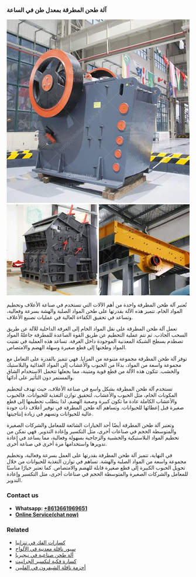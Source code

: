 <h3>آلة طحن المطرقة بمعدل طن في الساعة</h3><img src='1701746336.jpg' alt=''><p>تُعتبر آلة طحن المطرقة واحدة من أهم الآلات التي تستخدم في صناعة الأعلاف وتحطيم المواد الخام. تتميز هذه الآلة بقدرتها على طحن المواد الصلبة والهشة بسرعة وفعالية، وتساعد في تحقيق الكفاءة العالية في عمليات تصنيع الأعلاف.</p><p>تعمل آلة طحن المطرقة على نقل المواد الخام إلى الغرفة الداخلية للآلة عن طريق السحب الجاذب. ثم تتم عملية التحطيم عن طريق القوة الصاعدة للمطرقة جاعلةً المواد تصطدم بسطح الشبكة المعدنية الموجودة داخل الغرفة. تساعد هذه العملية في تفتيت المواد وطحنها إلى قطع صغيرة وسهلة الهضم والامتصاص.</p><p>توفر آلة طحن المطرقة مجموعة متنوعة من المزايا. فهي تتميز بالقدرة على التعامل مع مجموعة واسعة من المواد، بدءًا من الحبوب والأعشاب إلى المواد الغذائية والبلاستيك والخشب. تتكون هذه الآلة من قطع قوية ومتينة، مما يجعلها تتحمل الاستخدام الشاق والمستمر دون التأثير على أدائها.</p><p>تستخدم آلة طحن المطرقة بشكل واسع في صناعة الأعلاف، حيث تهدف لتحطيم المكونات الخام، مثل الحبوب والأعشاب، لتحقيق توازن التغذية للحيوانات. فالحبوب والأعشاب الكاملة عادة ما تكون كبيرة وصعبة الهضم، لذا يتطلب تحطيمها إلى قطع صغيرة قبل إعطائها للحيوانات. وتساهم آلة طحن المطرقة في توفير أعلاف ذات جودة عالية للحيوانات وتسهم في زيادة إنتاجيتها.</p><p>وتعتبر آلة طحن المطرقة أيضًا أحد الخيارات الشائعة للمعامل والشركات الصغيرة والمتوسطة الحجم في صناعات أخرى، مثل التكسير وإعادة التدوير. فهي تمكن من تحطيم المواد البلاستيكية والخشبية والزجاجية بسهولة وفعالية، مما يساعد في إعادة تدويرها واستخدامها مرة أخرى في صناعة أخرى.</p><p>في النهاية، تتميز آلة طحن المطرقة بقدرتها على العمل بسرعة وفعالية، وتحطيم مجموعة واسعة من المواد الصلبة والهشة. تساهم في توازن التغذية للحيوانات من خلال تحويل الحبوب الكبيرة إلى قطع صغيرة قابلة للهضم والامتصاص. كما تعتبر خيارًا مناسبًا للمعامل والشركات الصغيرة والمتوسطة الحجم في صناعات أخرى، مثل التكسير وإعادة التدوير.</p><h3>Contact us</h3><ul><li><strong>Whatsapp:&nbsp;<a href="https://wa.me/8613661969651">+8613661969651</a></strong></li><li><a href="https://swt.shibang-china.com/?git&amp;zhl&amp;آلة طحن المطرقة بمعدل طن في الساعة"><strong>Online Service(chat now)</strong></a></li></ul><h3>Related</h3><ul><li><a href='كسارات الفك في تنزانيا.md'>كسارات الفك في تنزانيا</a></li><li><a href='سيور ناقلة معدنية في الألواح.md'>سيور ناقلة معدنية في الألواح</a></li><li><a href='آلة طحن صناعية في نيجيريا.md'>آلة طحن صناعية في نيجيريا</a></li><li><a href='كسارة فكية لتكسير الجرانيت.md'>كسارة فكية لتكسير الجرانيت</a></li><li><a href='أحزمة ناقلة الشيفرون في الفلبين.md'>أحزمة ناقلة الشيفرون في الفلبين</a></li></ul>
